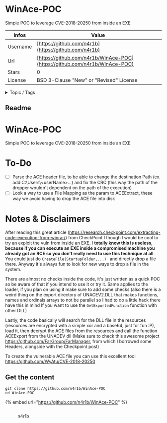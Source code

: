 # WinAce-POC

Simple POC to leverage CVE-2018-20250 from inside an EXE

| Infos    | Value                                                              |
| -------- | -------------------------------------------------------------------|
| Username | [https://github.com/n4r1b](https://github.com/n4r1b) |
| Url      | [https://github.com/n4r1b/WinAce-POC](https://github.com/n4r1b/WinAce-POC)                                               |
| Stars    | 0                                                          |
| License  | BSD 3-Clause "New" or "Revised" License                                                        |

<details>

<summary>Topic / Tags</summary>



</details>

## Readme

# WinAce-POC
Simple POC to leverage CVE-2018-20250 from inside an EXE


# To-Do
- [ ] Parse the ACE header file, to be able to change the destination Path (ex. add C:\Users\\<userName\>\...) and fix the CRC (this way the path of the dropper wouldn't dependent on the path of the execution)
- [ ] Look a way to use a File Mapping as the param to ACEExtract, these way we avoid having to drop the ACE file into disk

# Notes & Disclaimers
After reading this great article (https://research.checkpoint.com/extracting-code-execution-from-winrar/) from CheckPoint I though I would be cool to try an exploit the vuln from inside an EXE. I **totally know this is useless, because if you can execute an EXE inside a compromised machine you already got an RCE so you don't really need to use this technique at all**. You could just do ```CreateFile(StartupFolder,...) ``` and directly drop a file there. Anyway it's always fun to look for new ways to drop a file in the system.

There are almost no checks inside the code, it's just written as a quick POC so be aware of that if you intend to use it or try it. Same applies to the loader, if you plan on using it make sure to add some checks (also there is a weird thing on the export directory of UNACEV2.DLL that makes functions, names and ordinals arrays to not be parallel so I had to do a little hack there have this in mind If you want to use the ```GetExportedFunction``` function with other DLL)

Lastly, the code basically will search for the DLL file in the resources (resources are encrypted with a simple xor and a base64, just for fun :P), load it, then decrypt the ACE files from the resources and call the function ACEExport from the UNACEV dll (Make sure to check this awesome project https://github.com/FarGroup/FarManager, from which I borrowed some Headers, alongside with the Checkpoint post)

To create the vulnerable ACE file you can use this excellent tool https://github.com/WyAtu/CVE-2018-20250



## Get the content

```
git clone https://github.com/n4r1b/WinAce-POC
cd WinAce-POC
```

{% embed url="https://github.com/n4r1b/WinAce-POC" %}

<figure><img src="https://avatars.githubusercontent.com/u/7025964?v=4" alt=""><figcaption><p>n4r1b</p></figcaption></figure>
